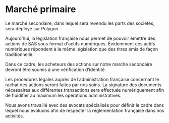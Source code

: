 # Marché primaire

Le marché secondaire, dans lequel sera revendu les parts des sociétés, sera déployé sur Polygon.

Aujourd’hui, la législation française nous permet de pouvoir émettre des actions de SAS sous format d'actifs numériques. Évidemment ces actifs numériques répondent à la même législation que des titres émis de façon traditionnelle.

Dans ce cadre, les acheteurs des actions sur notre marché secondaire devront être soumis à une vérification d’identité.

Les procédures légales auprès de l’administration française concernant le rachat des actions seront faites par nos soins. 
La signature des documents nécessaires aux différentes transactions sera effectuée numériquement afin de fluidifier au maximum les opérations administratives.

Nous avons travaillé avec des avocats spécialisés pour définir le cadre dans lequel nous évoluons afin de respecter la réglementation française dans nos activités.
